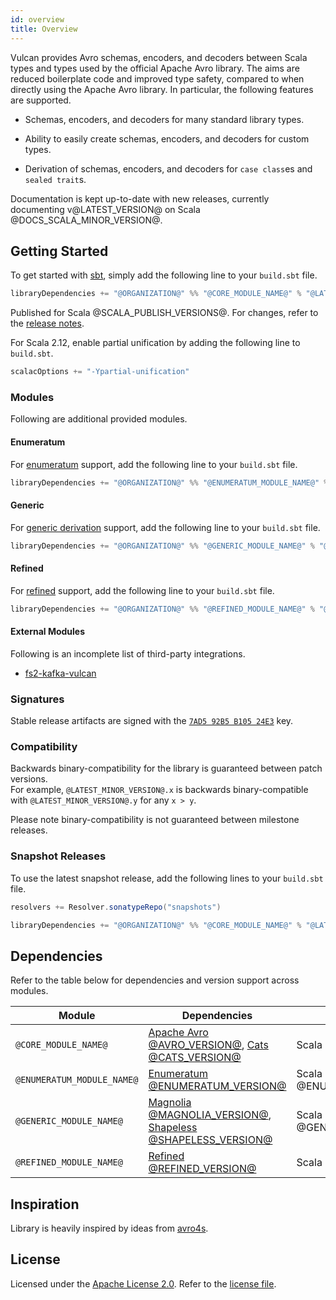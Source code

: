 ```yaml
---
id: overview
title: Overview
---
```


Vulcan provides Avro schemas, encoders, and decoders between Scala types and types used by the official Apache Avro library. The aims are reduced boilerplate code and improved type safety, compared to when directly using the Apache Avro library. In particular, the following features are supported.

- Schemas, encoders, and decoders for many standard library types.

- Ability to easily create schemas, encoders, and decoders for custom types.

- Derivation of schemas, encoders, and decoders for `case class`es and `sealed trait`s.

Documentation is kept up-to-date with new releases, currently documenting v@LATEST_VERSION@ on Scala @DOCS_SCALA_MINOR_VERSION@.

## Getting Started

To get started with [sbt](https://scala-sbt.org), simply add the following line to your `build.sbt` file.

```scala
libraryDependencies += "@ORGANIZATION@" %% "@CORE_MODULE_NAME@" % "@LATEST_VERSION@"
```

Published for Scala @SCALA_PUBLISH_VERSIONS@. For changes, refer to the [release notes](https://github.com/fd4s/vulcan/releases).

For Scala 2.12, enable partial unification by adding the following line to `build.sbt`.

```scala
scalacOptions += "-Ypartial-unification"
```

### Modules

Following are additional provided modules.

#### Enumeratum

For [enumeratum](modules.md#enumeratum) support, add the following line to your `build.sbt` file.

```scala
libraryDependencies += "@ORGANIZATION@" %% "@ENUMERATUM_MODULE_NAME@" % "@LATEST_VERSION@"
```

#### Generic

For [generic derivation](modules.md#generic) support, add the following line to your `build.sbt` file.

```scala
libraryDependencies += "@ORGANIZATION@" %% "@GENERIC_MODULE_NAME@" % "@LATEST_VERSION@"
```

#### Refined

For [refined](modules.md#refined) support, add the following line to your `build.sbt` file.

```scala
libraryDependencies += "@ORGANIZATION@" %% "@REFINED_MODULE_NAME@" % "@LATEST_VERSION@"
```

#### External Modules

Following is an incomplete list of third-party integrations.

- [fs2-kafka-vulcan](https://fd4s.github.io/fs2-kafka)

### Signatures

Stable release artifacts are signed with the [`7AD5 92B5 B105 24E3`](https://keys.openpgp.org/search?q=4EA20EFC74E422D0489470997AD592B5B10524E3) key.

### Compatibility

Backwards binary-compatibility for the library is guaranteed between patch versions.<br>
For example, `@LATEST_MINOR_VERSION@.x` is backwards binary-compatible with `@LATEST_MINOR_VERSION@.y` for any `x > y`.

Please note binary-compatibility is not guaranteed between milestone releases.

### Snapshot Releases

To use the latest snapshot release, add the following lines to your `build.sbt` file.

```scala
resolvers += Resolver.sonatypeRepo("snapshots")

libraryDependencies += "@ORGANIZATION@" %% "@CORE_MODULE_NAME@" % "@LATEST_SNAPSHOT_VERSION@"
```

## Dependencies

Refer to the table below for dependencies and version support across modules.

| Module                     | Dependencies                                                                                                                                    | Scala                                   |
| -------------------------- | ----------------------------------------------------------------------------------------------------------------------------------------------- | --------------------------------------- |
| `@CORE_MODULE_NAME@`       | [Apache Avro @AVRO_VERSION@](https://github.com/apache/avro), [Cats @CATS_VERSION@](https://github.com/typelevel/cats)                          | Scala @CORE_CROSS_SCALA_VERSIONS@       |
| `@ENUMERATUM_MODULE_NAME@` | [Enumeratum @ENUMERATUM_VERSION@](https://github.com/lloydmeta/enumeratum)                                                                      | Scala @ENUMERATUM_CROSS_SCALA_VERSIONS@ |
| `@GENERIC_MODULE_NAME@`    | [Magnolia @MAGNOLIA_VERSION@](https://github.com/propensive/magnolia), [Shapeless @SHAPELESS_VERSION@](https://github.com/milessabin/shapeless) | Scala @GENERIC_CROSS_SCALA_VERSIONS@    |
| `@REFINED_MODULE_NAME@`    | [Refined @REFINED_VERSION@](https://github.com/fthomas/refined)                                                                                 | Scala @REFINED_CROSS_SCALA_VERSIONS@    |

## Inspiration

Library is heavily inspired by ideas from [avro4s](https://github.com/sksamuel/avro4s).

## License

Licensed under the [Apache License 2.0](https://www.apache.org/licenses/LICENSE-2.0.html). Refer to the [license file](https://github.com/fd4s/vulcan/blob/master/license.txt).
